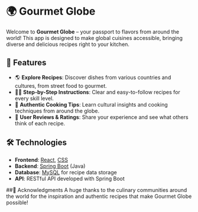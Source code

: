 # 🌍 Gourmet Globe

Welcome to **Gourmet Globe** – your passport to flavors from around the world! This app is designed to make global cuisines accessible, bringing diverse and delicious recipes right to your kitchen.

## 🚀 Features

- 🌎 **Explore Recipes**: Discover dishes from various countries and cultures, from street food to gourmet.
- 🧑‍🍳 **Step-by-Step Instructions**: Clear and easy-to-follow recipes for every skill level.
- 🥣 **Authentic Cooking Tips**: Learn cultural insights and cooking techniques from around the globe.
- 💬 **User Reviews & Ratings**: Share your experience and see what others think of each recipe.

## 🛠️ Technologies

- **Frontend**: [React](https://reactjs.org/), [CSS](https://developer.mozilla.org/en-US/docs/Web/CSS)
- **Backend**: [Spring Boot](https://spring.io/projects/spring-boot) (Java)
- **Database**: [MySQL](https://www.mysql.com/) for recipe data storage
- **API**: RESTful API developed with Spring Boot

##🌟 Acknowledgments
A huge thanks to the culinary communities around the world for the inspiration and authentic recipes that make Gourmet Globe possible!
